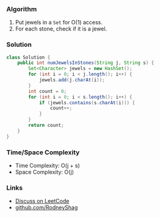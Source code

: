 ### Algorithm

1. Put jewels in a `Set` for O(1) access.
1. For each stone, check if it is a jewel.

### Solution

```java
class Solution {
    public int numJewelsInStones(String j, String s) {
        Set<Character> jewels = new HashSet();
        for (int i = 0; i < j.length(); i++) {
            jewels.add(j.charAt(i));
        }
        int count = 0;
        for (int i = 0; i < s.length(); i++) {
            if (jewels.contains(s.charAt(i))) {
                count++;
            }
        }
        return count;
    }
}
```

### Time/Space Complexity

-  Time Complexity: O(j + s)
- Space Complexity: O(j)

### Links

- [Discuss on LeetCode](https://leetcode.com/problems/jewels-and-stones/discuss/457539)
- [github.com/RodneyShag](https://github.com/RodneyShag)
